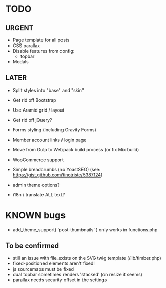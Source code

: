 # TODO

## URGENT

* Page template for all posts
* CSS parallax
* Disable features from config:
  * topbar
* Modals

## LATER

* Split styles into "base" and "skin"
* Get rid off Bootstrap
* Use Aramid grid / layout
* Get rid off jQuery?
* Forms styling (including Gravity Forms)
* Member account links / login page
* Move from Gulp to Webpack build process (or fix Mix build)
* WooCommerce support

* Simple breadcrumbs (no YoastSEO) (see: https://gist.github.com/tinotriste/5387124)
* admin theme options?
* i18n / translate ALL text?

# KNOWN bugs

* add_theme_support( 'post-thumbnails' ) only works in functions.php

## To be confirmed

* still an issue with file_exists on the SVG twig template (/lib/timber.php)
* fixed-positioned elements aren't fixed!
* js sourcemaps must be fixed
* dual topbar sometimes renders 'stacked' (on resize it seems)
* parallax needs security offset in the settings
